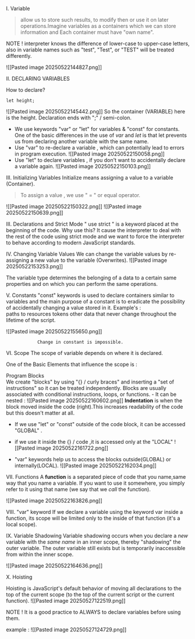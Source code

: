 
I. Variable 
> allow us to store such results, to modify then or use it on later operations.Imagine variables as a containers which we can store information  and Each container must have "own name".

NOTE ! interpreter knows the difference of lower-case to upper-case letters, also in variable names such as "test", "Test", or "TEST" will be treated differently.

![[Pasted image 20250522144827.png]]


II. DECLARING VARIABLES

How to declare?

	let height;
	
![[Pasted image 20250522145442.png]]
So the container (VARIABLE) here is the height. Declaration ends with ";" / semi-colon.


 - We use keywords "var" or "let" for variables & "const" for constants. One of the basic differences in the use of _var_ and _let_ is that let prevents us from declaring another variable with the same name.
 - Use "var"  to re-declare a variable , which can potentially lead to errors in program execution.
 ![[Pasted image 20250522150058.png]]
 - Use "let" to declare variables , if  you don't want to accidentally declare a variable again.
![[Pasted image 20250522150103.png]]


III. Initializing Variables
	 Initialize means assigning a value to a variable (Container).

 > To assign a value , we use " = " or equal operator.
	
![[Pasted image 20250522150322.png]]
![[Pasted image 20250522150639.png]]

III. Declarations and Strict Mode
	" use strict " is a keyword placed at the beginning of the code. 
	 Why use this? It cause the interpreter to deal with the rest of the code using strict mode and we want to force the interpreter to behave according to modern JavaScript standards.

IV. Changing Variable Values 
		We can change the variable values by re-assigning a new value to the variable (Overwrites).
	![[Pasted image 20250522153253.png]]


The variable type determines the belonging of a data to a certain same properties and on which you can perform the same operations.


V. Constants
		"const" keywords is used to declare containers similar to variables and the main purpose of a constant is to eradicate the possibility of accidentally changing a value stored in it. 
		Example's :  
			paths to resources
			tokens
			 other data that never change throughout the lifetime of the script.
			 
![[Pasted image 20250522155650.png]]
				
				Change in constant is impossible.


VI. Scope
		The scope of variable depends on where it is declared.
		
One of the Basic Elements that influence the scope is :

Program Blocks  
		We create "blocks" by using "{} / curly braces" and inserting a "set of instructions" so it can be treated independently. Blocks  are usually associated with conditional instructions, loops, or functions.
		- It can be nested :
		![[Pasted image 20250522160602.png]]
		**Indentation** is when the block moved inside the code (right).This increases readability of the code but this doesn't matter at all.
		
- If we use "let" or "const" outside of the code block, it can be accessed "GLOBAL" .
- if we use it inside the {} / code ,it is accessed only at the  "LOCAL"
![[Pasted image 20250522161722.png]]


- "var" keywords  help us to access the blocks outside(GLOBAL) or internally(LOCAL).
![[Pasted image 20250522162034.png]]


VII. Functions
	A **function** is a separated piece of code that you name,same way that you name a variable. If you want to use it somewhere, you simply refer to it using that name (we say that we _call_ the function).

![[Pasted image 20250522163826.png]]


VIII. "var" keyword
		If we declare a variable using the keyword var inside a function, its scope will be limited only to the inside of that function (it's a local scope).

IX. Variable Shadowing 
		Variable shadowing occurs when you declare a _new_ variable with the _same name_ in an inner scope, thereby "shadowing" the outer variable. The outer variable still exists but is temporarily inaccessible from within the inner scope.
		
![[Pasted image 20250522164636.png]]



X. Hoisting

Hoisting is JavaScript's default behavior of moving all declarations to the top of the current scope (to the top of the current script or the current function).
![[Pasted image 20250527122519.png]]

NOTE !  It is a good practice to ALWAYS to declare variables before using them.


example :
![[Pasted image 20250527124729.png]]
